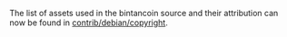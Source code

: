 The list of assets used in the bintancoin source and their attribution can now be found in [contrib/debian/copyright](../contrib/debian/copyright).
